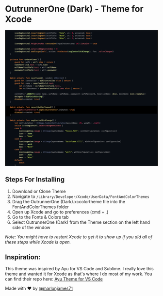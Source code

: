 # OutrunnerOne (Dark) - Theme for Xcode

</center><img src="https://github.com/marlonjames71/OutrunnerOne-Dark-Xcode-Theme/blob/master/Screen%20Shot%202020-01-22%20at%205.59.53%20PM.png"></center>

## Steps For Installing

1. Download or Clone Theme 
2. Navigate to `/Library/Developer/Xcode/UserData/FontAndColorThemes`
3. Drag the OutrunnerOne (Dark).xccolortheme file into the FontAndColorThemes folder
4. Open up Xcode and go to preferences (cmd + ,)
5. Go to the Fonts & Colors tab
6. Select OutrunnerOne (Dark) from the Theme section on the left hand side of the window

*Note: You might have to restart Xcode to get it to show up if you did all of these steps while Xcode is open.*

## Inspiration:

This theme was inspired by Ayu for VS Code and Sublime. I really love this theme and wanted it for Xcode as that's where I do most of my work. You can find their repo here: [Ayu Theme for VS Code](https://github.com/dempfi/ayu)



Made with ❤️ by [@marlonjames71](https://github.com/marlonjames71)
